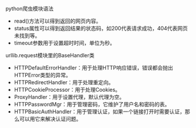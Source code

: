 python爬虫模块语法
- read()方法可以得到返回的网页内容。
- status属性可以得到返回结果的状态码，如200代表请求成功，404代表网页未找到等。
- timeout参数用于设置超时时间，单位为秒。

urllib.request模块里的BaseHandler类
 - HTTPDefaultErrorHandler：用于处理HTTP响应错误，错误都会抛出HTTPError类型的异常。
 - HTTPRedirectHandler：用于处理重定向。
 - HTTPCookieProcessor：用于处理Cookies。
 - ProxyHandler：用于设置代理，默认代理为空。
 - HTTPPasswordMgr：用于管理密码，它维护了用户名和密码的表。
 - HTTPBasicAuthHandler：用于管理认证，如果一个链接打开时需要认证，那么可以用它来解决认证问题。
